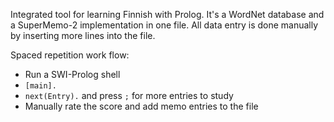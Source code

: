 Integrated tool for learning Finnish with Prolog. It's a WordNet database and a SuperMemo-2 implementation in one file. All data entry is done manually by inserting more lines into the file.

Spaced repetition work flow:
- Run a SWI-Prolog shell
- `[main].`
- `next(Entry).` and press `;` for more entries to study
- Manually rate the score and add memo entries to the file
